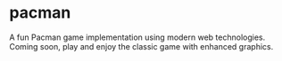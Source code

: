 # pacman
A fun Pacman game implementation using modern web technologies. 
Coming soon, play and enjoy the classic game with enhanced graphics. 
